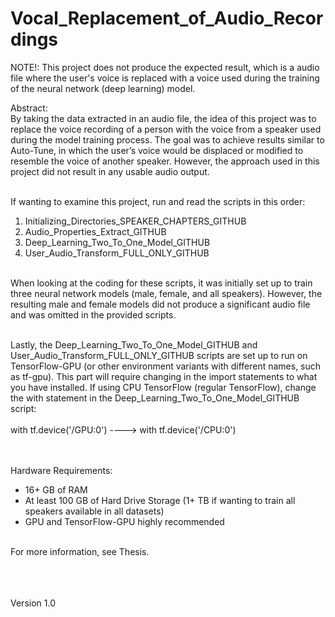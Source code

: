 # Vocal_Replacement_of_Audio_Recordings

NOTE!: This project does not produce the expected result, which is a audio file where the user's voice is replaced with a voice used during the training of the neural network (deep learning) model.

Abstract: <br>
By taking the data extracted in an audio file, the idea of this project was to replace the voice recording of a person with the voice from a speaker used during the model training process. The goal was to achieve results similar to Auto-Tune, in which the user’s voice would be displaced or modified to resemble the voice of another speaker. However, the approach used in this project did not result in any usable audio output.<br><br>
    
If wanting to examine this project, run and read the scripts in this order:<br>
1) Initializing_Directories_SPEAKER_CHAPTERS_GITHUB<br>
2) Audio_Properties_Extract_GITHUB<br>
3) Deep_Learning_Two_To_One_Model_GITHUB<br>
4) User_Audio_Transform_FULL_ONLY_GITHUB<br><br>

When looking at the coding for these scripts, it was initially set up to train three neural network models (male, female, and all speakers). However, the resulting male and female models did not produce a significant audio file and was omitted in the provided scripts. <br><br>

Lastly, the Deep_Learning_Two_To_One_Model_GITHUB and User_Audio_Transform_FULL_ONLY_GITHUB scripts are set up to run on TensorFlow-GPU (or other environment variants with different names, such as tf-gpu). This part will require changing in the import statements to what you have installed. If using CPU TensorFlow (regular TensorFlow), change the with statement in the Deep_Learning_Two_To_One_Model_GITHUB script: <br><br>
    with tf.device('/GPU:0') ----> with tf.device('/CPU:0')<br><br><br>
    
Hardware Requirements:<br>
- 16+ GB of RAM<br>
- At least 100 GB of Hard Drive Storage (1+ TB if wanting to train all speakers available in all datasets)<br>
- GPU and TensorFlow-GPU highly recommended<br><br>
    
For more information, see Thesis.


<br><br><br> Version 1.0
